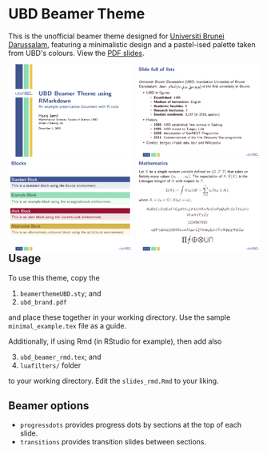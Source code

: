 # UBD Beamer Theme

This is the unofficial beamer theme designed for [Universiti Brunei Darussalam](https://ubd.edu.bn), featuring a minimalistic design and a pastel-ised palette taken from UBD's colours.
View the [PDF slides](https://github.com/haziqj/ubd-beamer/blob/main/slides_rmd.pdf).

<div style="float:left">
  <kbd>
    <img src="images/slides-1.png" width="49%" border=0>
    <img src="images/slides-2.png" width="49%" border=0>
    <img src="images/slides-3.png" width="49%" border=0>
    <img src="images/slides-4.png" width="49%" border=0>
  </kbd>
</div>

## Usage

To use this theme, copy the 

1. `beamerthemeUBD.sty`; and
2. `ubd_brand.pdf` 

and place these together in your working directory.
Use the sample `minimal_example.tex` file as a guide.

Additionally, if using Rmd (in RStudio for example), then add also

3. `ubd_beamer_rmd.tex`; and
4. `luafilters/` folder

to your working directory.
Edit the `slides_rmd.Rmd` to your liking.

## Beamer options

- `progressdots` provides progress dots by sections at the top of each slide.
- `transitions` provides transition slides between sections.
